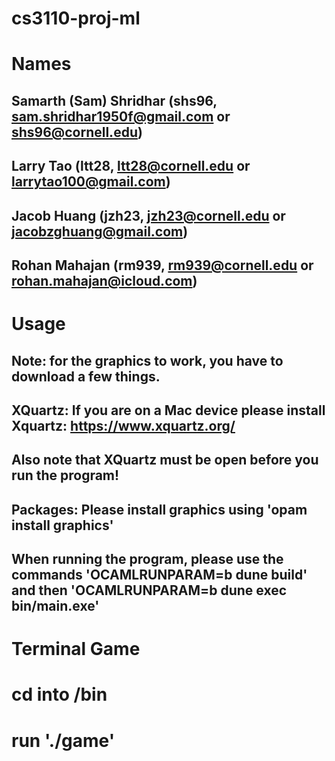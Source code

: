 # cs3110-proj-ml

# Names
## Samarth (Sam) Shridhar (shs96, sam.shridhar1950f@gmail.com or shs96@cornell.edu)
## Larry Tao (ltt28, ltt28@cornell.edu or larrytao100@gmail.com)
## Jacob Huang (jzh23, jzh23@cornell.edu or jacobzghuang@gmail.com)
## Rohan Mahajan (rm939, rm939@cornell.edu or rohan.mahajan@icloud.com)

# Usage
## Note: for the graphics to work, you have to download a few things.
## XQuartz: If you are on a Mac device please install Xquartz: https://www.xquartz.org/
## Also note that XQuartz must be open before you run the program!
## Packages: Please install graphics using 'opam install graphics'
## When running the program, please use the commands 'OCAMLRUNPARAM=b dune build' and then 'OCAMLRUNPARAM=b dune exec bin/main.exe'

# Terminal Game
# cd into /bin
# run './game'